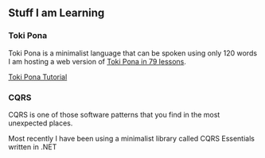 ## Stuff I am Learning

### Toki Pona
Toki Pona is a minimalist language that can be spoken using only 120 words I am hosting a web version of [Toki Pona in 79 lessons](https://aiki.pbworks.com/f/tp+in+76+lessons+English.pdf).

[Toki Pona Tutorial](TokiPona.md)

### CQRS
CQRS is one of those software patterns that you find in the most unexpected places.

Most recently I have been using a minimalist library called CQRS Essentials written in .NET